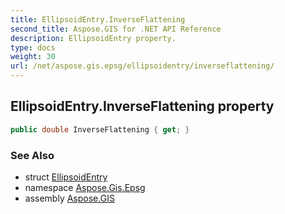 ```yaml
---
title: EllipsoidEntry.InverseFlattening
second_title: Aspose.GIS for .NET API Reference
description: EllipsoidEntry property. 
type: docs
weight: 30
url: /net/aspose.gis.epsg/ellipsoidentry/inverseflattening/
---
```

## EllipsoidEntry.InverseFlattening property

```csharp
public double InverseFlattening { get; }
```

### See Also

* struct [EllipsoidEntry](../)
* namespace [Aspose.Gis.Epsg](../../ellipsoidentry/)
* assembly [Aspose.GIS](../../../)


